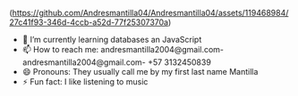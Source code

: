 (https://github.com/Andresmantilla04/Andresmantilla04/assets/119468984/27c41f93-346d-4ccb-a52d-77f25307370a)


- 🌱 I’m currently learning databases an JavaScript
- 📫 How to reach me: andresmantilla2004@gmail.com- andresmantilla2004@gmail.com- +57 3132450839 
- 😄 Pronouns: They usually call me by my first last name Mantilla
- ⚡ Fun fact: I like listening to music


